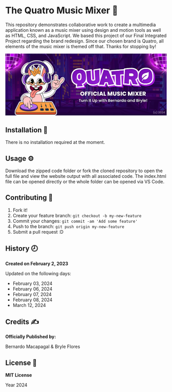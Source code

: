 # The Quatro Music Mixer :orange:
This repository demonstrates collaborative work to create a multimedia application known as a music mixer using design and motion tools as well as HTML, CSS, and JavaScript. We based this project of our Final Integrated Project regarding the brand redesign. Since our chosen brand is Quatro, all elements of the music mixer is themed off that. Thanks for stopping by!

![Music Mixer Readme Photo](/images/readme_photo.jpg)

## Installation :wrench:

There is no installation required at the moment.

## Usage :gear:

Download the zipped code folder or fork the cloned repository to open the full file and view the website output with all associated code. The index.html file can be opened directly or the whole folder can be opened via VS Code.

## Contributing :bookmark:

1. Fork it!
2. Create your feature branch: `git checkout -b my-new-feature`
3. Commit your changes: `git commit -am 'Add some feature'`
4. Push to the branch: `git push origin my-new-feature`
5. Submit a pull request :D

## History :clock8:
**Created on February 2, 2023**

Updated on the following days:
- February 03, 2024
- February 06, 2024
- February 07, 2024
- February 08, 2024
- March 12, 2024

## Credits :writing_hand:
__Officially Published by:__

Bernardo Macapagal & Bryle Flores

## License :page_facing_up:
__MIT License__

Year 2024
